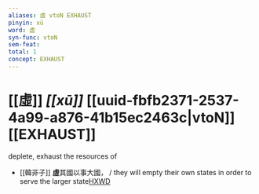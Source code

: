 ```yaml
---
aliases: 虛 vtoN EXHAUST
pinyin: xū
word: 虛
syn-func: vtoN
sem-feat: 
total: 1
concept: EXHAUST 
---
```

# [[虛]] *[[xū]]*  [[uuid-fbfb2371-2537-4a99-a876-41b15ec2463c|vtoN]] [[EXHAUST]]
deplete, exhaust the resources of
 - [[韓非子]] **虛**其國以事大國， / they will empty their own states in order to serve the larger state[HXWD](https://hxwd.org/textview.html?location=KR3c0005_tls_009-18a.9)